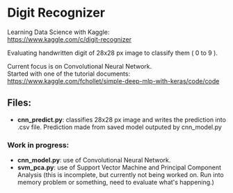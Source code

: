 # Digit Recognizer

Learning Data Science with Kaggle: <br />
https://www.kaggle.com/c/digit-recognizer

Evaluating handwritten digit of  28x28 px image to classify them ( 0 to 9 ).

Current focus is on Convolutional Neural Network. <br />
Started with one of the tutorial documents: <br />
https://www.kaggle.com/fchollet/simple-deep-mlp-with-keras/code/code

## Files:
* **cnn_predict.py**: classifies 28x28 px image and writes the prediction into .csv file. Prediction made from saved model outputed by cnn_model.py </br>
### Work in progress:
* **cnn_model.py**: use of Convolutional Neural Network. <br />
* **svm_pca.py**: use of Support Vector Machine and Principal Component Analysis (this is incomplete, but currently not being worked on. Run into memory problem or something, need to evaluate what's happening.)

